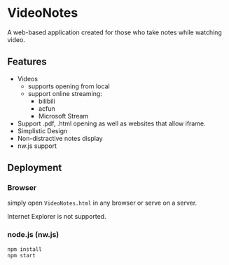 # VideoNotes

A web-based application created for those who take notes while watching video.

## Features

- Videos
  - supports opening from local
  - support online streaming:
    - bilibili
    - acfun
    - Microsoft Stream
- Support .pdf, .html opening as well as websites that allow iframe.
- Simplistic Design
- Non-distractive notes display
- nw.js support

## Deployment

### Browser

simply open `VideoNotes.html` in any browser or serve on a server.

Internet Explorer is not supported.

### node.js (nw.js)

```
npm install
npm start
```